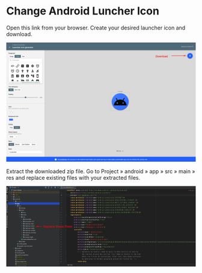 # Change Android Luncher Icon


Open this link from your browser.
Create your desired launcher icon and download.


![FacultyLMS](../assets/faculty/change-android-luncher-icon.png)

Extract the downloaded zip file. Go to Project » android » app » src » main » res and replace existing files with your extracted files.

![FacultyLMS](../assets/faculty/change-luncher-icon-code.png)


